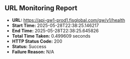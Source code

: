 ## URL Monitoring Report

- **URL:** https://api-gw1-prod1.fisglobal.com/gw/v1/health
- **Start Time:** 2025-05-28T22:38:25.146217
- **End Time:** 2025-05-28T22:38:25.645826
- **Total Time Taken:** 0.499609 seconds
- **HTTP Status Code:** 200
- **Status:** Success
- **Failure Reason:** N/A
